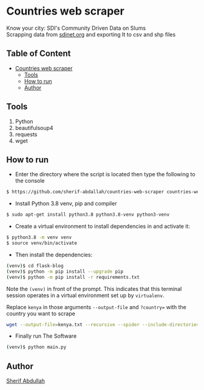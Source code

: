 # Countries web scraper
Know your city: SDI's Community Driven Data on Slums \
Scrapping data from [sdinet.org](https://sdinet.org/) and exporting It to csv and shp files

## Table of Content
- [Countries web scraper](#Countries-web-scraper)
  * [Tools](#tools)
  * [How to run](#how-to-run)
  * [Author](#author)

## Tools
1. Python
2. beautifulsoup4
3. requests
4. wget

## How to run
* Enter the directory where the script is located then type the following to the console
```sh
$ https://github.com/sherif-abdallah/countries-web-scraper countries-web-scraper
```
* Install Python 3.8 venv, pip and compiler

```sh
$ sudo apt-get install python3.8 python3.8-venv python3-venv
```

* Create a virtual environment to install dependencies in and activate it:

```sh
$ python3.8 -m venv venv
$ source venv/bin/activate
```

* Then install the dependencies:

```sh
(venv)$ cd flask-blog
(venv)$ python -m pip install --upgrade pip
(venv)$ python -m pip install -r requirements.txt
```
Note the `(venv)` in front of the prompt. This indicates that this terminal
session operates in a virtual environment set up by `virtualenv`.

Replace `kenya` in those arguments `--output-file` and `?country=` with the country you want to scrape 
```sh
wget --output-file=kenya.txt --recursive --spider --include-directories="/settlement/,/explore-our-data/country/" http://sdinet.org/explore-our-data/country/?country=kenya
```

* Finally run The Software
```sh
(venv)$ python main.py
```

## Author
[Sherif Abdullah](https://github.com/sherif-abdallah)

